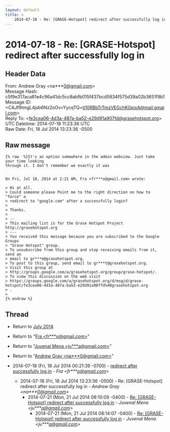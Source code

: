 ```yaml
---
layout: default
title: >
    2014-07-18 - Re: [GRASE-Hotspot] redirect after successfully log in
---
```


# 2014-07-18 - Re: [GRASE-Hotspot] redirect after successfully log in

## Header Data

From: Andrew Gray \<na***0@gmail.com\><br>
Message Hash: c5f9e317aca81e4c96a41dc5cc8abfb015f437bcd5934f575d39a02b3651f9b1<br>
Message ID: \<CAJf9tmgL4jsb6Nz2oOv=YycqTQ=ti10RBbTrTmzVEGchKGpixA@mail.gmail.com\><br>
Reply To: \<fe3cea06-4d3a-487a-ba52-e29d91a907fd@grasehotspot.org\><br>
UTC Datetime: 2014-07-18 11:23:36 UTC<br>
Raw Date: Fri, 18 Jul 2014 13:23:36 -0500<br>

## Raw message

```
{% raw  %}It's an option somewhere in the admin webview. Just take your time looking
through it. I don't remember we exactly it was


On Fri, Jul 18, 2014 at 2:21 AM, Fra <fr***o@gmail.com> wrote:

> Hi at all.
> Could someone please Point me to the right direction on how to "force" a
> redirect to "google.com" after a successfully login?
>
> Thanks.
>
> --
> This mailing list is for the Grase Hotspot Project http://grasehotspot.org
> ---
> You received this message because you are subscribed to the Google Groups
> "Grase Hotspot" group.
> To unsubscribe from this group and stop receiving emails from it, send an
> email to gr***e@grasehotspot.org.
> To post to this group, send email to gr***t@grasehotspot.org.
> Visit this group at
> http://groups.google.com/a/grasehotspot.org/group/grase-hotspot/.
> To view this discussion on the web visit
> https://groups.google.com/a/grasehotspot.org/d/msgid/grase-hotspot/fe3cea06-4d3a-487a-ba52-e29d91a907fd%40grasehotspot.org
> .
>
{% endraw %}
```

## Thread

+ Return to [July 2014](/archive/2014/07)

+ Return to "[Fra <fr***o<span>@</span>gmail.com>](/authors/fr___o_at_gmail_com)"
+ Return to "[Juvenal Mena <ju***a<span>@</span>gmail.com>](/authors/ju___a_at_gmail_com)"
+ Return to "[Andrew Gray <na***0<span>@</span>gmail.com>](/authors/na___0_at_gmail_com)"

+ 2014-07-18 (Fri, 18 Jul 2014 00:21:39 -0700) - [redirect after successfully log in](/archive/2014/07/10741c432386ea0e8bcb1cadc95ec6e533693f41f19c143a7addabe1e27cb084) - _Fra \<fr***o@gmail.com\>_
  + 2014-07-18 (Fri, 18 Jul 2014 13:23:36 -0500) - Re: [GRASE-Hotspot] redirect after successfully log in - _Andrew Gray \<na***0@gmail.com\>_
    + 2014-07-21 (Mon, 21 Jul 2014 08:10:09 -0400) - [Re: [GRASE-Hotspot] redirect after successfully log in](/archive/2014/07/cdfcf805a589c843f9ad7382406fd7e1ccf8bd004e6bbe16cbaaa8da0c612f39) - _Juvenal Mena \<ju***a@gmail.com\>_
      + 2014-07-21 (Mon, 21 Jul 2014 08:14:07 -0400) - [Re: [GRASE-Hotspot] redirect after successfully log in](/archive/2014/07/e4c0179ca369281d70dd7ba3c099f432423226ab413e048a97a56e3feb8eaaca) - _Juvenal Mena \<ju***a@gmail.com\>_


